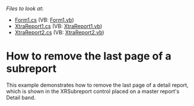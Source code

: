 <!-- default file list -->
*Files to look at*:

* [Form1.cs](./CS/WindowsApplication12/Form1.cs) (VB: [Form1.vb](./VB/WindowsApplication12/Form1.vb))
* [XtraReport1.cs](./CS/WindowsApplication12/XtraReport1.cs) (VB: [XtraReport1.vb](./VB/WindowsApplication12/XtraReport1.vb))
* [XtraReport2.cs](./CS/WindowsApplication12/XtraReport2.cs) (VB: [XtraReport2.vb](./VB/WindowsApplication12/XtraReport2.vb))
<!-- default file list end -->
# How to remove the last page of a subreport


<p>This example demonstrates how to remove the last page of a detail report, which is shown in the XRSubreport control placed on a master report's Detail band.</p>

<br/>


